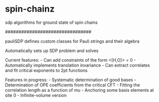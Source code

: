 # spin-chainz
sdp algorithms for ground state of spin chains


################################

pauliSDP defines custom classes for Pauli strings and their algebra

Automatically sets up SDP problem and solves

Current features:
	- Can add constraints of the form <[H,O]> = 0
	- Automatically implements translation invariance
	- Can extract correlates and fit critical exponents to 2pt functions

Features in progress: 
	- Systematic determination of good bases
	- Determination of OPE coefficients from the critical CFT
	- Fitting the correlation length as a function of mu
	- Anchoring some basis elements at site 0
	- Infinite-volume version

